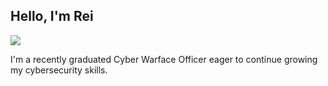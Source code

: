 ## Hello, I'm Rei

<a href="https://linkedin.com"><img src="https://img.shields.io/badge/-LinkedIn-0072b1?&style=for-the-badge&logo=linkedin&logoColor=white" /></a>

I'm a recently graduated Cyber Warface Officer eager to continue growing my cybersecurity skills.








